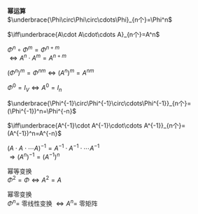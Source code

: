 **幂运算**  
 $\underbrace{\Phi\circ\Phi\circ\cdots\Phi}_{n个}=\Phi^n$  
  
 $\iff\underbrace{A\cdot A\cdot\cdots A}_{n个}=A^n$  
  
 $\Phi^n\circ\Phi^m=\Phi^{n+m}$  
 $\iff A^n\cdot A^m=A^{n+m}$  
  
 $(\Phi^n)^m=\Phi^{nm}\iff(A^n)^m=A^{nm}$  
  
 $\Phi^0=I_V\iff A^0=I_n$  
  
 $\underbrace{\Phi^{-1}\circ\Phi^{-1}\circ\cdots\Phi^{-1}}_{n个}=(\Phi^{-1})^n=\Phi^{-n}$  
  
 $\iff\underbrace{A^{-1}\cdot A^{-1}\cdot\cdots A^{-1}}_{n个}=(A^{-1})^n=A^{-n}$  
  
 $(A\cdot A\cdot\cdots A)^{-1}=A^{-1}\cdot A^{-1}\cdot\cdots A^{-1}$  
 $\Rightarrow (A^n)^{-1}=(A^{-1})^n$  
  
幂等变换  
 $\Phi^2=\Phi\iff A^2=A$  
  
幂零变换  
 $\Phi^n=$ 零线性变换 $\iff A^n=$ 零矩阵  
